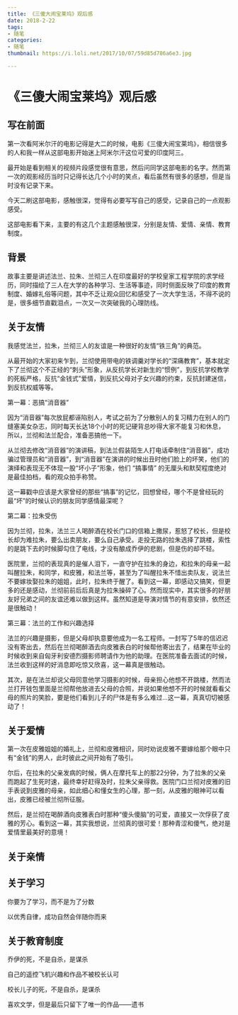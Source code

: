 ```yaml
---
title: 《三傻大闹宝莱坞》观后感 
date: 2018-2-22
tags: 
- 随笔
categories: 
- 随笔
thumbnail: https://i.loli.net/2017/10/07/59d85d786a6e3.jpg

---
```


# 《三傻大闹宝莱坞》观后感 

## 写在前面 

第一次看阿米尔汗的电影记得是大二的时候，电影《三傻大闹宝莱坞》，相信很多的人和我一样从这部电影开始迷上阿米尔汗这位可爱的印度阿三。

最开始是看到相关的视频片段感觉很有意思，然后问同学这部电影的名字。然而第一次的观影经历当时只记得长达几个小时的笑点，看后虽然有很多的感想，但是当时没有记录下来。

今天二刷这部电影，感触很深，觉得有必要写写自己的感受，记录自己的一点观影感受。

这部电影看下来，主要的有这几个主题感触很深，分别是友情、爱情、亲情、教育制度。

## 背景

故事主要是讲述法兰、拉朱、兰彻三人在印度最好的学校皇家工程学院的求学经历，同时描绘了三人在大学的各种学习、生活等事迹，同时侧面反映了印度的教育制度、婚嫁礼俗等问题，其中不乏让观众回忆和感受了一次大学生活，不得不说的是，很多细节直戳泪点，一次又一次突破我的心理防线。

## 关于友情

我感觉法兰，拉朱，兰彻三人的友谊是一种很好的友情“铁三角”的典范。

从最开始的大家初来乍到，兰彻使用带电的铁调羹对学长的“深痛教育”，基本就定下了兰彻这个不正经的“刺头”形象，从反抗学长对新生的“惯例”，到反抗学校教学的死板严格，反抗“金钱式”爱情，到反抗父母对子女兴趣的约束，反抗封建迷信，到反抗权威等等。

第一幕：恶搞“消音器”

因为“消音器”每次放屁都诬陷别人，考试之前为了分散别人的复习精力在别人的门缝塞美女杂志，同时每天长达18个小时的死记硬背总吵得大家不能复习和休息，所以，兰彻和法兰配合，准备恶搞他一下。

从兰彻去修改“消音器”的演讲稿，到法兰假装陌生人打电话牵制住“消音器”，成功骗过管理员和“消音器”，到“消音器”在演讲的时候出丑时他们脸上的坏笑，他们的演绎和表现无不体现一股“坏小子”形象，他们 “搞事情” 的无厘头和默契程度绝对是最佳拍档，看的观众拍手称赞。

这一幕戳中应该是大家曾经的那些“搞事”的记忆，回想曾经，哪个不是曾经玩的最“坏”的时候认识的朋友同学感情最深呢？

第二幕：拉朱受伤

因为兰彻，拉朱，法兰三人喝醉酒在校长门口的信箱上撒尿，惹怒了校长，但是校长却为难拉朱，要么出卖朋友，要么自己承受。走投无路的拉朱选择了跳楼，索性的是跳下去的时候脚勾住了电线，才没有酿成乔伊的悲剧，但是伤的却不轻。

医院里，兰彻的表现真的是催人泪下，一直守护在拉朱的身边，和拉朱的母亲一起叫醒拉朱，和同学，和皮雅，和法兰等，甚至为了叫醒拉朱不惜出卖队友，说法兰不要嫁妆娶拉朱的姐姐，此时，拉朱终于醒了。看到这一幕，即感动又搞笑，但更多的还是感动，兰彻前前后后真是为拉朱操碎了心。然而现实中，其实很多的好朋友好兄弟之间的友谊还难以做到这样。虽然知道是导演对情节的有意安排，依然还是很触动！

第三幕：法兰的工作和兴趣选择

法兰的兴趣是摄影，但是父母却执意要他成为一名工程师。一封写了5年的信迟迟没有寄出去，然后在兰彻喝醉酒去向皮雅表白的时候帮他寄出去了，结果在毕业的时候收到来自匈牙利安德烈摄影师聘请作为他的助理。在医院准备去面试的时候，法兰收到这样的好消息即吃惊又欣喜，这一幕真是很触动。

其次，是在法兰却说父母同意他学习摄影的时候，母亲担心他想不开跳楼，然而法兰打开钱包里面是兰彻帮他放进去父母的合照，并说如果他想不开的时候就看看父母的照片的笑脸，要是他们看到儿子的尸体是有多么难过...这一幕，真真切切被感动了！



## 关于爱情

第一次在皮雅姐姐的婚礼上，兰彻和皮雅相识，同时劝说皮雅不要嫁给那个眼中只有“金钱”的男人，此时彼此之间开始有了吸引。

尔后，在拉朱的父亲发病的时候，俩人在摩托车上的那22分钟，为了拉朱的父亲而跑起了生死时速，最终幸好赶得及时，拉朱父亲得救。医院门口兰彻对皮雅的旧手表说到皮雅的母亲，如此细心和懂女生的心理，那一刻，从皮雅的眼神可以看出，皮雅已经被兰彻所征服。

然后，是兰彻在喝醉酒向皮雅表白时那种“傻头傻脑”的可爱，直接又一次俘获了皮雅的芳心。看到这一幕，其实我想说，兰彻真的很可爱！那种青涩和傻气，绝对是爱情里最美好的意境！

## 关于亲情

## 关于学习

你要为了学习，而不是为了分数

以优秀自律，成功自然会伴随你而来

## 关于教育制度

乔伊的死，不是自杀，是谋杀

自己的遥控飞机兴趣和作品不被校长认可

校长儿子的死，不是自杀，是谋杀

喜欢文学，但是最后只留下了唯一的作品——遗书


